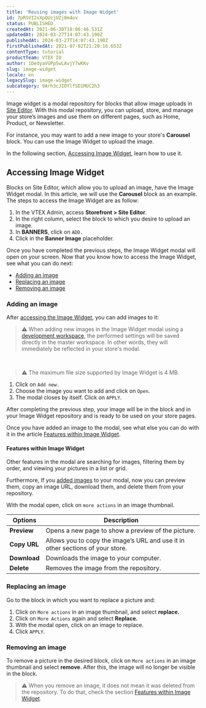 ```yaml
---
title: 'Reusing images with Image Widget'
id: 7pRSVI2xXpQUzjUZj0m4ov
status: PUBLISHED
createdAt: 2021-06-30T18:06:46.531Z
updatedAt: 2024-03-27T14:07:43.190Z
publishedAt: 2024-03-27T14:07:43.190Z
firstPublishedAt: 2021-07-02T21:20:16.653Z
contentType: tutorial
productTeam: VTEX IO
author: 1DedyaVUPp5wLAvjY7wKKv
slug: image-widget
locale: en
legacySlug: image-widget
subcategory: 9Arh3cJIOYlfSD1MUC2h3
---
```


Image widget is a modal repository for blocks that allow image uploads in [Site Editor](https://help.vtex.com/subcategory/layout--2g6LxtasS4iSeGEqeYUuGW). With this modal repository, you can upload, store, and manage your store’s images and use them on different pages, such as Home, Product, or Newsletter.

For instance, you may want to add a new image to your store's __Carousel__ block. You can use the Image Widget to upload the image.

In the following section, [Accessing Image Widget](#accessing-image-widget), learn how to use it.

## Accessing Image Widget

Blocks on Site Editor, which allow you to upload an image, have the Image Widget modal. In this article, we will use the __Carousel__ block as an example.
The steps to access the Image Widget are as follow:

1. In the VTEX Admin, access **Storefront > Site Editor**.
2. In the right column, select the block to which you desire to upload an image.
3. In __BANNERS__, click on `ADD.`
4. Click in the __Banner Image__ placeholder.

Once you have completed the previous steps, the Image Widget modal will open on your screen.
Now that you know how to access the Image Widget, see what you can do next:

- [Adding an image](#adding-an-image)
- [Replacing an image](#replacing-an-image)
- [Removing an image](#removing-an-image)

### Adding an image

After [accessing the Image Widget](#accessing-image-widget), you can add images to it:

>⚠️ When adding new images in the Image Widget modal using a [development workspace](https://developers.vtex.com/vtex-developer-docs/docs/vtex-io-documentation-workspace),  the performed settings will be saved directly in the master workspace. In other words, they will immediately be reflected in your store's modal.
<br>

>⚠️ The maximum file size supported by Image Widget is 4 MB.

1. Click on `Add new.`
2. Choose the image you want to add and click on `Open`.
3. The modal closes by itself. Click on `APPLY`.

After completing the previous step, your image will be in the block and in your Image Widget repository and is ready to be used on your store pages. 

Once you have added an image to the modal, see what else you can do with it in the article [Features within Image Widget](#features-within-image-widget).

#### Features within Image Widget

Other features in the modal are searching for images, filtering them by order, and viewing your pictures in a list or grid.

Furthermore, If you [added images](#adding-an-image) to your modal, now you can preview them, copy an image URL, download them, and delete them from your repository. 

With the modal open, click on `more actions` in an image thumbnail.

| Options    | Description    |
| ---------- | ---------- |
| __Preview__ | Opens a new page to show a preview of the picture.|
| __Copy URL__| Allows you to copy the image’s URL and use it in other sections of your store.|
| __Download__ | Downloads the image to your computer.|
| __Delete__   | Removes the image from the repository.|

### Replacing an image
Go to the block in which you want to replace a picture and:
1. Click on `More actions` in an image thumbnail, and select __replace.__
2. Click on `More Actions` again and select __Replace.__
3. With the modal open, click on an image to replace.
4. Click `APPLY`.

### Removing an image
To remove a picture in the desired block, click on `More actions` in an image thumbnail and select __remove__. After this, the image will no longer be visible in the block.

>⚠️ When you remove an image, it does not mean it was deleted from the repository. To do that, check the section [Features within Image Widget](#features-within-image-widget).
